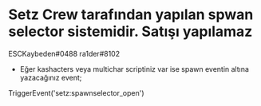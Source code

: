 # Setz Crew tarafından yapılan spwan selector sistemidir. Satışı yapılamaz
ESCKaybeden#0488
ra1der#8102

- Eğer kashacters veya multichar scriptiniz var ise spawn eventin altına yazacağınız event;

TriggerEvent('setz:spawnselector_open')
